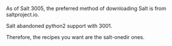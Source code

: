 As of Salt 3005, the preferred method of downloading Salt is from
saltproject.io.

Salt abandoned python2 support with 3001.

Therefore, the recipes you want are the salt-onedir ones.